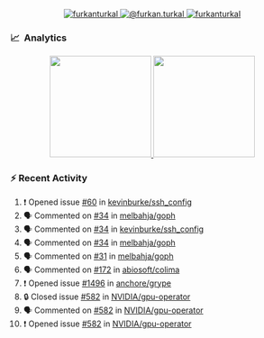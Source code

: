 <p align="center">
  <a href="https://linkedin.com/in/furkanturkal" target="blank">
    <img src="https://img.shields.io/badge/linkedin-%230077B5.svg?&style=for-the-badge&logo=linkedin&logoColor=white" alt="furkanturkal" />
  </a>
  <a href="https://medium.com/@furkan.turkal" target="blank">
    <img src="https://img.shields.io/badge/medium-%2312100E.svg?&style=for-the-badge&logo=medium&logoColor=white" alt="@furkan.turkal" />
  </a>
  <a href="https://twitter.com/furkanturkaI" target="blank">
    <img src="https://img.shields.io/badge/Twitter-1DA1F2?style=for-the-badge&logo=twitter&logoColor=white" alt="furkanturkaI" />
  </a>
</p>

### 📈 &nbsp;Analytics

<p align="center">
  <a href="https://coderstats.net/github/#Dentrax">
    <img height="180em" src="https://github-readme-stats-eight-theta.vercel.app/api?username=Dentrax&show_icons=true&theme=algolia&include_all_commits=true&count_private=true&line_height=26"/>
    <img height="180em" src="https://github-readme-stats-eight-theta.vercel.app/api/top-langs/?username=Dentrax&layout=compact&langs_count=8&theme=algolia&line_height=26"/>
  </a>
</p>

### :zap: Recent Activity

<!--START_SECTION:activity-->
1. ❗ Opened issue [#60](https://github.com/kevinburke/ssh_config/issues/60) in [kevinburke/ssh_config](https://github.com/kevinburke/ssh_config)
2. 🗣 Commented on [#34](https://github.com/melbahja/goph/pull/34#issuecomment-1722328587) in [melbahja/goph](https://github.com/melbahja/goph)
3. 🗣 Commented on [#34](https://github.com/kevinburke/ssh_config/issues/34#issuecomment-1722326810) in [kevinburke/ssh_config](https://github.com/kevinburke/ssh_config)
4. 🗣 Commented on [#34](https://github.com/melbahja/goph/pull/34#issuecomment-1722325182) in [melbahja/goph](https://github.com/melbahja/goph)
5. 🗣 Commented on [#31](https://github.com/melbahja/goph/issues/31#issuecomment-1722321417) in [melbahja/goph](https://github.com/melbahja/goph)
6. 🗣 Commented on [#172](https://github.com/abiosoft/colima/issues/172#issuecomment-1722318471) in [abiosoft/colima](https://github.com/abiosoft/colima)
7. ❗ Opened issue [#1496](https://github.com/anchore/grype/issues/1496) in [anchore/grype](https://github.com/anchore/grype)
8. 🔒 Closed issue [#582](https://github.com/NVIDIA/gpu-operator/issues/582) in [NVIDIA/gpu-operator](https://github.com/NVIDIA/gpu-operator)
9. 🗣 Commented on [#582](https://github.com/NVIDIA/gpu-operator/issues/582#issuecomment-1720941039) in [NVIDIA/gpu-operator](https://github.com/NVIDIA/gpu-operator)
10. ❗ Opened issue [#582](https://github.com/NVIDIA/gpu-operator/issues/582) in [NVIDIA/gpu-operator](https://github.com/NVIDIA/gpu-operator)
<!--END_SECTION:activity-->
